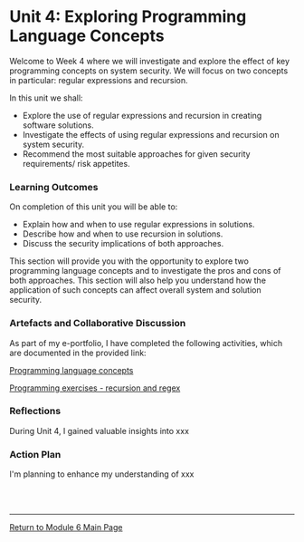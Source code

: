 # Unit 4: Exploring Programming Language Concepts

Welcome to Week 4 where we will investigate and explore the effect of key programming concepts on system security. We will focus on two concepts in particular: regular expressions and recursion.

In this unit we shall:
 - Explore the use of regular expressions and recursion in creating software solutions.
 - Investigate the effects of using regular expressions and recursion on system security.
 - Recommend the most suitable approaches for given security requirements/ risk appetites.

### Learning Outcomes
On completion of this unit you will be able to:
 - Explain how and when to use regular expressions in solutions.
 - Describe how and when to use recursion in solutions.
 - Discuss the security implications of both approaches.

This section will provide you with the opportunity to explore two programming language concepts and to investigate the pros and cons of both approaches. This section will also help you understand how the application of such concepts can affect overall system and solution security.

### Artefacts and Collaborative Discussion 
As part of my e-portfolio, I have completed the following activities, which are documented in the provided link:

[Programming language concepts](SSD_Unit04_Component.md)

[Programming exercises - recursion and regex](SSD_Unit04_Seminar.md)

### Reflections
During Unit 4, I gained valuable insights into xxx

### Action Plan
I'm planning to enhance my understanding of xxx

<br><br>

--- 

[Return to Module 6 Main Page](SSD_main.md)
